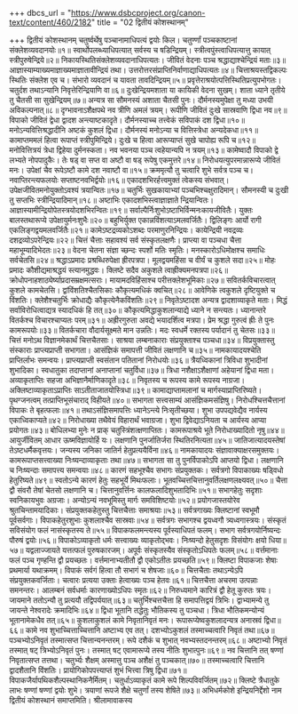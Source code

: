 +++
dbcs_url = "https://www.dsbcproject.org/canon-text/content/460/2182"
title = "02 द्वितीयं कोशस्थानम्"

+++
द्वितीयं कोशस्थानम्
चतुर्ष्वर्थेषु पञ्चानामाधिपत्यं द्वयोः किल। 
चतुर्ण्णां पञ्चकाष्टानां संक्लेशव्यवदानयोः॥१॥
स्वार्थोपलब्ध्याधिपत्यात् सर्वस्य च षडिन्द्रियम्। 
स्त्रीत्वपुंस्त्वाधिपत्यात्तु कायात् स्त्रीपुरुषेन्द्रिये॥२॥
निकायस्थितिसंक्लेशव्यवदानाधिपत्यतः। 
जीवितं वेदनाः पञ्च श्रद्धाद्याश्चेन्द्रियं मताः॥३॥
आज्ञास्याम्याख्यमाज्ञाख्यमाज्ञातावीन्द्रियं तथा। 
उत्तरोत्तरसंप्राप्तिनिर्वाणाद्याधिपत्यतः॥४॥
चित्ताश्रयस्तद्विकल्पः स्थितिः संक्लेश एव च। 
संभारो व्यवदानं च यावता तावदिन्द्रियम्॥५॥
प्रवृत्तेराश्रयोत्पत्तिस्थितिप्रत्युपभोगतः। 
चतुर्दश तथाऽन्यानि निवृत्तेरिन्द्रियाणि वा॥६॥
दुःखेन्द्रियमशाता या कायिकी वेदना सुखम्। 
शाता ध्याने तृतीये तु चैतसी सा सुखेन्द्रियम्॥७॥
अन्यत्र सा सौमनस्यं अशाता चैतसी पुनः। 
दौर्मनस्यमुपेक्षा तु मध्या उभयी अविकल्पनात्॥८॥
दृग्भावनाऽशैक्षपथे नव त्रीणि अमलं त्रयम्। 
रूपीणि जीवितं दुःखे सास्रवाणि द्विधा नव॥९॥
विपाको जीवितं द्वेधा द्वादश अन्त्याष्टकादृते। 
दौर्मनस्याच्च तत्त्वेकं सविपाकं दश द्विधा॥१०॥
मनोऽन्यवित्तिश्रद्धादीनि अष्टकं कुशलं द्विधा। 
दौर्मनस्यं मनोऽन्या च वित्तिस्त्रेधा अन्यदेकधा॥११॥
कामाप्तममलं हित्वा रूपाप्तं स्त्रीपुमिन्द्रिये। 
दुःखे च हित्वा आरूप्याप्तं सुखे चापोह्य रूपि च॥१२॥
मनोवित्तित्रयं त्रेधा द्विहेया दुर्मनस्कता। 
नव भवनया पञ्च त्वहेयान्यपि न त्रयम्॥१३॥
कामेष्वादौ विपाको द्वे लभ्यते नोपपादुकैः। 
तेः षड् वा सप्त वा अष्टौ वा षड् रूपेषु एकमुत्तरे॥१४॥
निरोधयत्युपरमान्नारूप्ये जीवितं मनः। 
उपेक्षां चैव रूपेऽष्टौ कामे दश नवाष्टौ वा॥१५॥
क्रममृत्यौ तु चत्वारि शुभे सर्वत्र पञ्च च। 
नवाप्तिरन्त्यफलयोः सप्ताष्टनवभिर्द्वयोः॥१६॥
एकादशभिरर्हत्त्वमुक्तं त्वेकस्य संभवात्। 
उपेक्षजीवितमनोयुक्तोऽवश्यं त्रयान्वितः॥१७॥
चतुर्भिः सुखकायाभ्यां पञ्चभिश्चक्षुरादिमान्। 
सौमनस्यी च दुःखी तु सप्तभिः स्त्रीन्द्रियादिमान्॥१८॥
अष्टाभिः एकादशभिस्त्वाज्ञाज्ञाते न्द्रियान्वितः। 
आज्ञास्यामीन्द्रियोपेतस्त्रयोदशभिरन्वितः॥१९॥
सर्वाल्पैर्निःशुभोऽष्टाभिर्विन्मनःकायजीवितैः। 
युक्तः बालस्तथारूप्ये उपेक्षायुर्मनःशुभैः॥२०॥
बहुभिर्युक्त एकान्नविंशत्याऽमलवर्जितैः। 
द्विलिङ्गः आर्यो रागी एकलिङ्गद्वयमलवर्जितैः॥२१॥
कामेऽष्टद्रव्यकोऽशब्दः परमाणुरनिन्द्रियः। 
कायेन्द्रियी नवद्रव्यः दशद्रव्योऽपरेन्द्रियः॥२२॥
चित्तं चैत्ताः सहावश्यं सर्व संस्कृतलक्षणैः। 
प्राप्त्या वा पञ्चधा चैत्ता महाभूम्यादिभेदतः॥२३॥
वेदना चेतना संज्ञा च्छन्दः स्पर्शो मतिः स्मृतिः। 
मनस्कारोऽधिमोक्षश्च समाधिः सर्वचेतसि॥२४॥
श्रद्धाऽप्रमादः प्रश्रब्धिरुपेक्षा ह्रीरपत्रपा। 
मूलद्वयमहिंसा च वीर्यं च कुशले सदा॥२५॥
मोहः प्रमादः कौशीद्यमाश्रद्धयं स्त्यानमुद्धवः। 
क्लिष्टे सदैव अकुशले त्वाह्रीक्यमनपत्रपा॥२६॥
क्रोधोपनाहशाठ्येर्ष्याप्रदासम्रक्षमत्सराः। 
मायामदविहिंसाश्च परीत्तक्लेशभूमिकाः॥२७॥
सवितर्कविचारत्वात् कुशले कामचेतसि। 
द्वांविंशतिश्चैतसिकाः कौकृत्यमधिकं क्वचित्॥२८॥
आवेणिके त्वकुशले दृष्टियुक्ते च विंशतिः। 
क्लेशैश्चतुर्भिः क्रोधाद्यैः कौकृत्येनैकविंशतिः॥२९॥
निवृतेऽष्टादश अन्यत्र द्वादशाव्याकृते मताः। 
मिद्धं सर्वाविरोधित्वाद्यत्र स्यादधिकं हि तत्॥३०॥
कौकृत्यमिद्धाकुशलान्याद्ये ध्याने न सन्त्यतः। 
ध्यानान्तरे वितर्कश्च विचारश्चाप्यतः परम्॥३१॥
अह्रीरगुरुता अवद्ये भयादर्शित्व मत्रपा। 
प्रेम श्रद्धा गुरुत्वं ह्रीः ते पुनः कामरूपयोः॥३३॥
वितर्कचारा वौदार्यसूक्ष्मते मान उन्नतिः। 
मदः स्वधर्मे रक्तस्य पर्यादानं तु चेतसः॥३३॥
चित्तं मनोऽथ विज्ञानमेकार्थं चित्तचैतसाः। 
साश्रया लम्बनाकाराः संप्रयुक्ताश्च पञ्चधा॥३४॥
विप्रयुक्तास्तु संस्काराः प्राप्त्यप्राप्ती सभागता। 
आसंज्ञिकं समापत्ती जीवितं लक्षणानि च॥३५॥
नामकायादयश्चेति प्राप्तिर्लाभः समन्वयः। 
प्राप्त्यप्राप्ती स्वसंतान पतितानां निरोधयोः॥३६॥
त्रैयध्विकानां त्रिविधा शुभादीनां शुभादिका। 
स्वधातुका तदाप्तानां अनाप्तानां चतुर्विधा॥३७॥
त्रिधा नशैक्षाऽशैक्षाणां अहेयानां द्विधा मता। 
अव्याकृताप्तिः सहजा अभिज्ञानैर्माणिकादृते॥३८॥
निवृतस्य च रूपस्य कामे रूपस्य नाग्रजा। 
अक्लिष्टाव्याकृताऽप्राप्तिः साऽतीताजातयोस्त्रिधा॥३९॥
कामाद्याप्तामलानां च मार्गस्याप्राप्तिरिष्यते। 
पृथग्जनत्वम् तत्प्राप्तिभूसंचाराद् विहीयते॥४०॥
सभागता सत्त्वसाम्यं आसंज्ञिकमसंज्ञिषु। 
निरोधश्चित्तचैत्तानां विपाकः ते बृहत्फलाः॥४१॥
तथाऽसंज्ञिसमापत्तिः ध्यानेऽन्त्ये निःसृतीच्छया। 
शुभा उपपद्यवेद्यैव नार्यस्य एकाध्विकाप्यते॥४२॥
निरोधाख्या तथैवेयं विहारार्थं भवाग्रजा। 
शुभा द्विवेद्याऽनियता च आर्यस्य आप्या प्रयोगतः॥४३॥
बोधिलभ्या मुनेः न प्राक् चतुस्त्रिंशत्‍क्षणाप्तितः। 
कामरूपाश्रये भूते निरोधाख्यादितो नृषु॥४४॥
आयुर्जीवितम् आधार ऊष्मविज्ञायोर्हि यः। 
लक्षणानि पुनर्जातिर्जरा स्थितिरनित्यता॥४५॥
जातिजात्यादयस्तेषां तेऽष्टधर्मैकवृत्तयः। 
जन्यस्य जनिका जातिर्न हेतुप्रत्ययैर्विना॥४६॥
नामकायादयः संज्ञावाक्याक्षरसमुक्तयः। 
कामरूपाप्तसत्त्वाख्या निःष्यन्दाव्याकृताः तथा॥४७॥
सभागता सा तु पुनर्विपाकोऽपि आप्तयो द्विधा। 
लक्षणानि च निःष्यन्दाः समापत्त्य समन्वयाः॥४८॥
कारणं सहभूश्चैव सभागः संप्रयुक्तकः। 
सर्वत्रगो विपाकाख्यः षड्‍विधो हेतुरिष्यते॥४९॥
स्वतोऽन्ये कारणं हेतुः सहभूर्ये मिथःफलाः। 
भूतवच्चित्तचित्तानुवर्तिलक्षणलक्ष्यवत्॥५०॥
चैत्ता द्वौ संवरौ तेषां चेतसो लक्षणानि च। 
चित्तानुवर्त्तिनः कालफलादिशुभतादिभिः॥५१॥
सभागहेतुः सदृशाः स्वनिकायभुवः अग्रजाः। 
अन्योऽन्यं नवभूमिस्तु मार्गः समविशिष्टयोः॥५२॥
प्रयोगजास्तयोरेव श्रुतचिन्तामयादिकाः। 
संप्रयुक्तकहेतुस्तु चित्तचैत्ताः समाश्रयाः॥५३॥
सर्वत्रगाख्यः क्लिष्टानां स्वभूमौ पूर्वसर्वगाः। 
विपाकहेतुरशुभाः कुशलाश्चैव सास्रवाः॥५४॥
सर्वत्रगः सभागश्च द्वयध्वगौ त्र्यध्वगास्त्रयः। 
संस्कृतं सविसंयोग फलं नासंस्कृतस्य ते॥५५॥
विपाकफलमन्त्यस्य पूर्वस्याधिपतं फलम्। 
सभाग सर्वत्रगयोर्निष्यन्दः पौरुषं द्वयोः॥५६॥
विपाकोऽव्याकृतो धर्मः सत्त्वाख्यः व्याकृतोद्भवः। 
निःष्यन्दो हेतुसदृशः विसंयोगः क्षयो धिया॥५७॥
यद्वलाज्जायते यत्तत्फलं पुरुषकारजम्। 
अपूर्वः संस्कृतस्यैव संस्कृतोऽधिपतेः फलम्॥५८॥
वर्त्तमानाः फलं पञ्च गृण्हन्ति द्वौ प्रयच्छतः। 
वर्त्तमानाभ्यतीतौ द्वौ एकोऽतीतः प्रयच्छति॥५९॥
क्लिष्टा विपाकजाः शेषाः प्रथमार्या यथाक्रमम्। 
विपाकं सर्वगं हित्वा तौ सभागं च शेषजाः॥६०॥
चित्तचैताः तथाऽन्येऽपि संप्रयुक्तकवर्जिताः। 
चत्वारः प्रत्यया उक्ताः हेत्वाख्यः पञ्च हेतवः॥६१॥
चित्तचैत्ता अचरमा उत्पन्नाः समनन्तरः। 
आलम्बनं सर्वधर्माः कारणाख्योऽधिपः स्मृतः॥६२॥
निरुध्यमाने कारित्रं द्वौ हेतू कुरुतः त्रयः। 
जायमाने ततोऽन्यौ तु प्रत्ययौ तद्विपर्ययात्॥६३॥
चतुर्भिश्चत्तचैत्ता हि समापत्तिद्वयं त्रिभिः। 
द्वाभ्यामन्ये तु जायन्ते नेश्वरादेः क्रमादिभिः॥६४॥
द्विधा भूतानि तद्धेतुः भौतिकस्य तु पञ्चधा। 
त्रिधा भौतिकमन्योन्यं भूतानामेकधैव तत्॥६५॥
कुशलाकुशलं कामे निवृतानिवृतं मनः। 
रूपारूप्येष्वकुशलादन्यत्र अनास्रवं द्विधा॥६६॥
कामे नव शुभाच्चित्ताच्चित्तानि अष्टाभ्य एव तत्। 
दशभ्योऽकुशलं तस्माच्चत्वारि निवृतं तथा॥६७॥
पञ्चभ्योऽनिवृतं तस्मात्सप्त चित्तान्यनन्तरम्। 
रूपे दशैकं च शुभात् नवभ्यस्तदनन्तरम्॥६८॥
अष्टाभ्यो निवृतं तस्मात् षट् त्रिभ्योऽनिवृतं पुनः। 
तस्मात् षट् एवामारूप्ये तस्य नीतिः शुभात्पुनः॥६९॥
नव चित्तानि तत् षण्णां निवृतात्सप्त तत्तथा। 
चतुर्भ्यः शैक्षम् अस्मात्तु पञ्च अशैक्षं तु पञ्चकात्॥७०॥
तस्माच्चत्वारि चित्तानि द्वादशैतानि विंशतिः। 
प्रायोगिकोपपत्त्याप्तं शुभं भित्त्वा त्रिषु द्विधा॥७१॥
विपाकजैर्यापथिकशैल्पस्थानिकनैर्मितम्। 
चतुर्धाऽव्याकृतं कामे रूपे शिल्पविवर्जितम्॥७२॥
क्लिष्टे त्रैधातुके लाभः षण्णां षण्णां द्वयोः शुभे। 
त्रयाणां रूपजे शैक्षे चतुर्णां तस्य शेषिते॥७३॥
अभिधर्मकोशे इन्द्रियनिर्द्देशो नाम 
द्वितीयं कोशस्थानं 
समाप्तमिति। 
श्रीलामावाकस्य
